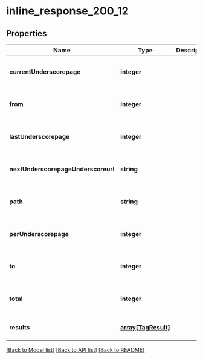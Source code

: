 # inline_response_200_12

## Properties
Name | Type | Description | Notes
------------ | ------------- | ------------- | -------------
**currentUnderscorepage** | **integer** |  | [optional] [readonly] [default to null]
**from** | **integer** |  | [optional] [readonly] [default to null]
**lastUnderscorepage** | **integer** |  | [optional] [readonly] [default to null]
**nextUnderscorepageUnderscoreurl** | **string** |  | [optional] [readonly] [default to null]
**path** | **string** |  | [optional] [readonly] [default to null]
**perUnderscorepage** | **integer** |  | [optional] [readonly] [default to null]
**to** | **integer** |  | [optional] [readonly] [default to null]
**total** | **integer** |  | [optional] [readonly] [default to null]
**results** | [**array[TagResult]**](TagResult.md) |  | [optional] [default to null]

[[Back to Model list]](../README.md#documentation-for-models) [[Back to API list]](../README.md#documentation-for-api-endpoints) [[Back to README]](../README.md)


